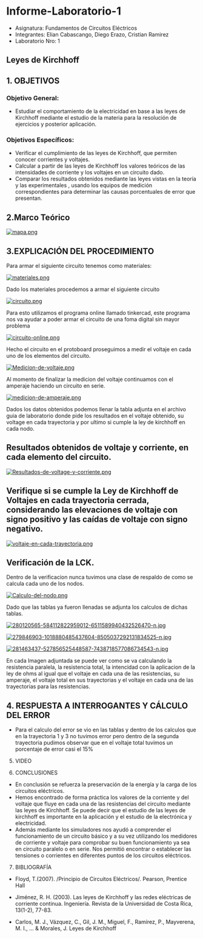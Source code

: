 # Informe-Laboratorio-1
- Asignatura: Fundamentos de Circuitos Eléctricos
- Integrantes: Elian Cabascango, Diego Erazo, Cristian Ramirez
- Laboratorio Nro: 1
## Leyes de Kirchhoff
## 1. OBJETIVOS
### Objetivo General:
- Estudiar el comportamiento de la electricidad en base a las leyes de Kirchhoff mediante el estudio 
de la materia para la resolución de ejercicios y posterior aplicación.

### Objetivos Específicos: 
- Verificar el cumplimiento de las leyes de Kirchhoff, que permiten conocer corrientes y voltajes.
- Calcular a partir de las leyes de Kirchhoff los valores teóricos de las intensidades de corriente y 
los voltajes en un circuito dado.
- Comparar los resultados obtenidos mediante las leyes vistas en la teoría y las experimentales , 
usando los equipos de medición correspondientes para determinar las causas porcentuales de error que presentan.
## 2.Marco Teórico

[![mapa.png](https://i.postimg.cc/cLqdt1DL/mapa.png)](https://postimg.cc/dL9bzFPb)

## 3.EXPLICACIÓN DEL PROCEDIMIENTO
Para armar el siguiente circuito tenemos como materiales:

[![materiales.png](https://i.postimg.cc/tgZf3FY0/materiales.png)](https://postimg.cc/gwpNdXV4)

Dado los materiales procedemos a armar el siguiente circuito

[![circuito.png](https://i.postimg.cc/PJrQ4k2L/circuito.png)](https://postimg.cc/S239SH0q)

Para esto utilizamos el programa online llamado tinkercad, este programa nos va ayudar a poder armar el circuito de una foma digital sin mayor problema 

[![circuito-online.png](https://i.postimg.cc/nhcCTG8P/circuito-online.png)](https://postimg.cc/F78rHcHy)

Hecho el circuito en el protoboard proseguimos a medir el voltaje en cada uno de los elementos del circuito. 

[![Medicion-de-voltaje.png](https://i.postimg.cc/Wbj15wLP/Medicion-de-voltaje.png)](https://postimg.cc/c69WHYLD)

Al momento de finalizar la medicion del voltaje continuamos con el amperaje haciendo un circuito en serie.

[![medicion-de-amperaje.png](https://i.postimg.cc/jSBYCyb1/medicion-de-amperaje.png)](https://postimg.cc/DSQMMJmQ)

Dados los datos obtenidos podemos llenar la tabla adjunta en el archivo guia de laboratorio donde pide los resultados en el voltaje obtenido, su voltage en cada trayectoria y por ultimo si cumple la ley de kirchhoff en cada nodo.

## Resultados obtenidos de voltaje y corriente, en cada elemento del circuito.

[![Resultados-de-voltage-y-corriente.png](https://i.postimg.cc/zDkWn3Wf/Resultados-de-voltage-y-corriente.png)](https://postimg.cc/xqccQf6r)


## Verifique si se cumple la Ley de Kirchhoff de Voltajes en cada trayectoria cerrada, considerando las elevaciones de voltaje con signo positivo y las caídas de voltaje con signo negativo.

[![voltaje-en-cada-trayectoria.png](https://i.postimg.cc/Jz3WnwvS/voltaje-en-cada-trayectoria.png)](https://postimg.cc/bZv5C5zR)

## Verificación de la LCK.
Dentro de la verificacion nunca tuvimos una clase de respaldo de como se calcula cada uno de los nodos.

[![Calculo-del-nodo.png](https://i.postimg.cc/7Pg6zRFM/Calculo-del-nodo.png)](https://postimg.cc/t74pQBCY)

Dado que las tablas ya fueron llenadas se adjunta los calculos de dichas tablas.

[![280120565-584112822959012-6511589940432526470-n.jpg](https://i.postimg.cc/5t1pxDW7/280120565-584112822959012-6511589940432526470-n.jpg)](https://postimg.cc/bZC1gCJk)

[![279846903-1018880485437604-8505037292131834525-n.jpg](https://i.postimg.cc/mrwjhVbb/279846903-1018880485437604-8505037292131834525-n.jpg)](https://postimg.cc/SXnCv625)

[![281463437-527856525448587-7438718577086734543-n.jpg](https://i.postimg.cc/GmvqndVT/281463437-527856525448587-7438718577086734543-n.jpg)](https://postimg.cc/gxkvvFYG)

En cada Imagen adjuntada se puede ver como se va calculando la resistencia paralela, la resistencia total, la intencidad con la aplicacion de la ley de ohms al igual que el voltaje en cada una de las resistencias, su amperaje, el voltaje total en sus trayectorias y el voltaje en cada una de las trayectorias para las resistencias.

## 4. RESPUESTA A INTERROGANTES Y CÁLCULO DEL ERROR
- Para el calculo del error se vio en las tablas y dentro de los calculos que en la trayectoria 1 y 3 no tuvimos error pero dentro de la segunda trayectoria pudimos observar que en el voltaje total tuvimos un porcentaje de error casi el 15% 

5. VIDEO

6. CONCLUSIONES
- En conclusión se refuerza la preservación de la energía y la carga de los circuitos eléctricos.
- Hemos encontrado de forma práctica los valores de la corriente y del voltaje que fluye en cada una de las resistencias del circuito mediante las leyes de Kirchhoff. Se puede decir que el estudio de las leyes de kirchhoff es importante en la aplicación y el estudio de la electrónica y electricidad.
- Además mediante los simuladores nos ayudó a comprender el funcionamiento de un circuito básico y a su vez utilizando los medidores de corriente y voltaje para comprobar su buen funcionamiento ya sea en circuito paralelo o en serie. Nos permitió encontrar o establecer las tensiones o corrientes en diferentes puntos de los circuitos eléctricos.

7. BIBLIOGRAFÍA
- Floyd, T.(2007). /Principio de Circuitos Eléctricos/. Pearson, Prentice Hall

- Jiménez, R. H. (2003). Las leyes de Kirchhoff y las redes eléctricas de corriente continua. Ingeniería. Revista de la Universidad de Costa Rica, 13(1-2), 77-83.

- Carlos, M. J., Vázquez, C., Gil, J. M., Miguel, F., Ramírez, P., Mayverena, M. I., ... & Morales, J. Leyes de Kirchhoff







